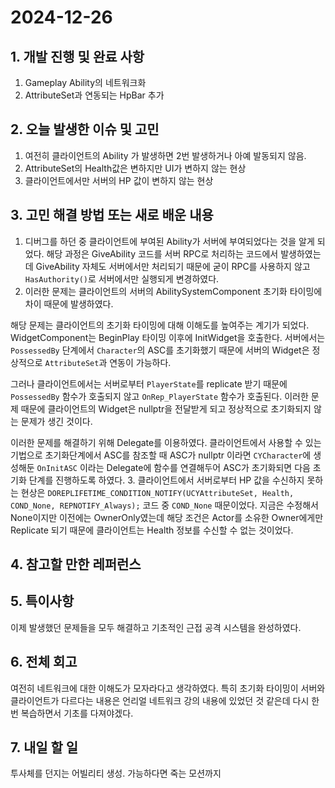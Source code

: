 # 2024-12-26

## 1. 개발 진행 및 완료 사항

1. Gameplay Ability의 네트워크화
2. AttributeSet과 연동되는 HpBar 추가

## 2. 오늘 발생한 이슈 및 고민

1. 여전히 클라이언트의 Ability 가 발생하면 2번 발생하거나 아예 발동되지 않음.
2. AttributeSet의 Health값은 변하지만 UI가 변하지 않는 현상
3. 클라이언트에서만 서버의 HP 값이 변하지 않는 현상

## 3. 고민 해결 방법 또는 새로 배운 내용

1. 디버그를 하던 중 클라이언트에 부여된 Ability가 서버에 부여되었다는 것을 알게 되었다. 해당 과정은 GiveAbility 코드를 서버 RPC로 처리하는 코드에서 발생하였는데 GiveAbility 자체도 서버에서만 처리되기 때문에 굳이 RPC를 사용하지 않고 `HasAuthority()`로 서버에서만 실행되게 변경하였다.
2. 이러한 문제는 클라이언트의 서버의 AbilitySystemComponent 초기화 타이밍에 차이 때문에 발생하였다. 

해당 문제는 클라이언트의 초기화 타이밍에 대해 이해도를 높여주는 계기가 되었다. WidgetComponent는 BeginPlay 타이밍 이후에 InitWidget을 호출한다. 서버에서는 `PossessedBy` 단계에서 `Character`의 ASC를 초기화했기 때문에 서버의 Widget은 정상적으로 `AttributeSet`과 연동이 가능하다.

그러나 클라이언트에서는 서버로부터 `PlayerState`를 replicate 받기 때문에 `PossessedBy` 함수가 호출되지 않고 `OnRep_PlayerState` 함수가 호출된다. 이러한 문제 때문에 클라이언트의 Widget은 nullptr을 전달받게 되고 정상적으로 초기화되지 않는 문제가 생긴 것이다.

이러한 문제를 해결하기 위해 Delegate를 이용하였다. 클라이언트에서 사용할 수 있는 기법으로 초기화단계에서 ASC를 참조할 때 ASC가 nullptr 이라면 `CYCharacter`에 생성해둔 `OnInitASC` 이라는 Delegate에 함수를 연결해두어 ASC가 초기화되면 다음 초기화 단계를 진행하도록 하였다.
3. 클라이언트에서 서버로부터 HP 값을 수신하지 못하는 현상은 `DOREPLIFETIME_CONDITION_NOTIFY(UCYAttributeSet, Health, COND_None, REPNOTIFY_Always);` 코드 중 `COND_None` 때문이었다. 지금은 수정해서 None이지만 이전에는 OwnerOnly였는데 해당 조건은 Actor를 소유한 Owner에게만 Replicate 되기 때문에 클라이언트는 Health 정보를 수신할 수 없는 것이었다.

## 4. 참고할 만한 레퍼런스

## 5. 특이사항

이제 발생했던 문제들을 모두 해결하고 기초적인 근접 공격 시스템을 완성하였다.

## 6. 전체 회고

여전히 네트워크에 대한 이해도가 모자라다고 생각하였다. 특히 초기화 타이밍이 서버와 클라이언트가 다르다는 내용은 언리얼 네트워크 강의 내용에 있었던 것 같은데 다시 한번 복습하면서 기초를 다져야겠다.

## 7. 내일 할 일

투사체를 던지는 어빌리티 생성. 가능하다면 죽는 모션까지